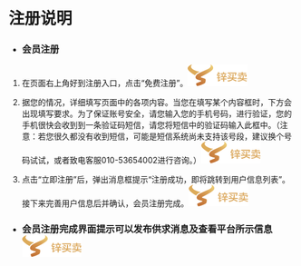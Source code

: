 # **注册说明**

* ### 会员注册

1. 在页面右上角好到注册入口，点击“免费注册”。![](/assets/indexlogo.png)

2. 据您的情况，详细填写页面中的各项内容。当您在填写某个内容框时，下方会出现填写要求。为了保证账号安全，请您输入您的手机号码，进行验证，您的手机很快会收到到一条验证码短信，请您将短信中的验证码输入此框中。（注意：若您很久都没有收到短信，可能是短信系统尚未支持该号段，建议换个号码试试，或者致电客服010-53654002进行咨询。）![](/assets/indexlogo.png)

3. 点击“立即注册”后，弹出消息框提示“注册成功，即将跳转到用户信息列表”。接下来完善用户信息后并确认，会员注册完成。![](/assets/indexlogo.png)

* ### 会员注册完成界面提示可以发布供求消息及查看平台所示信息![](/assets/indexlogo.png)





 




